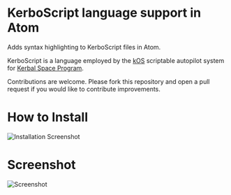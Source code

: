 # KerboScript language support in Atom

Adds syntax highlighting to KerboScript files in Atom.

KerboScript is a language employed by the [kOS](http://ksp-kos.github.io/KOS_DOC/)
scriptable autopilot system for [Kerbal Space Program](http://kerbalspaceprogram.com).

Contributions are welcome. Please fork this repository and open a pull
request if you would like to contribute improvements.

# How to Install

![Installation Screenshot](https://raw.githubusercontent.com/xeger/language-kerboscript/master/docs/install.png)

# Screenshot

![Screenshot](https://raw.githubusercontent.com/xeger/language-kerboscript/master/docs/code.png)
